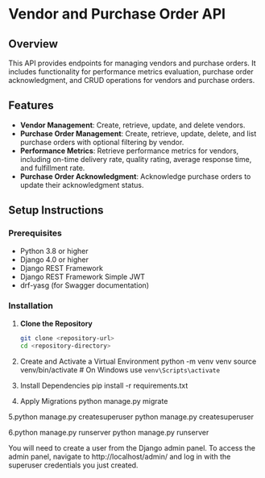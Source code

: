 # Vendor and Purchase Order API

## Overview

This API provides endpoints for managing vendors and purchase orders. It includes functionality for performance metrics evaluation, purchase order acknowledgment, and CRUD operations for vendors and purchase orders.

## Features

- **Vendor Management**: Create, retrieve, update, and delete vendors.
- **Purchase Order Management**: Create, retrieve, update, delete, and list purchase orders with optional filtering by vendor.
- **Performance Metrics**: Retrieve performance metrics for vendors, including on-time delivery rate, quality rating, average response time, and fulfillment rate.
- **Purchase Order Acknowledgment**: Acknowledge purchase orders to update their acknowledgment status.

## Setup Instructions

### Prerequisites

- Python 3.8 or higher
- Django 4.0 or higher
- Django REST Framework
- Django REST Framework Simple JWT
- drf-yasg (for Swagger documentation)

### Installation

1. **Clone the Repository**

   ```bash
   git clone <repository-url>
   cd <repository-directory>

2. Create and Activate a Virtual Environment
    python -m venv venv
    source venv/bin/activate  # On Windows use `venv\Scripts\activate`

3. Install Dependencies
    pip install -r requirements.txt

4. Apply Migrations
    python manage.py migrate

5.python manage.py createsuperuser
    python manage.py createsuperuser

6.python manage.py runserver
    python manage.py runserver

You will need to create a user from the Django admin panel. To access the admin panel, navigate to http://localhost/admin/ and log in with the superuser credentials you just created.

